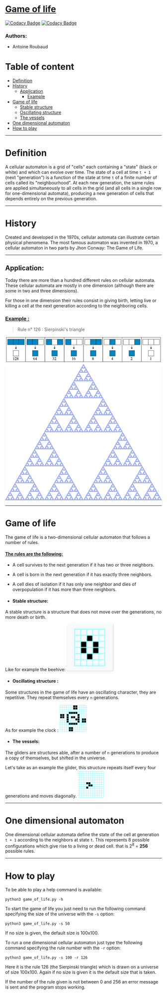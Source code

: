 # <ins>  Game of life

[![Codacy Badge](https://api.codacy.com/project/badge/Grade/26e69c12f35d4fad8463d6677865f60b)](https://app.codacy.com/gh/AntoineRbd/game_of_life?utm_source=github.com&utm_medium=referral&utm_content=AntoineRbd/game_of_life&utm_campaign=Badge_Grade_Settings) [![Codacy Badge](https://app.codacy.com/project/badge/Coverage/757b202a75664cd29a629b014142767f)](https://www.codacy.com/gh/AntoineRbd/game_of_life/dashboard?utm_source=github.com&utm_medium=referral&utm_content=AntoineRbd/game_of_life&utm_campaign=Badge_Coverage)

### Authors:
- Antoine Roubaud

# Table of content
* [Definition](#definition)
* [History](#history)
    - [Application](#application)
        - [Example](#example)
* [Game of life](#game-of-life)
    - [Stable structure](#stable-structure)
    - [Oscillating structure](#oscillating-structure)
    - [The vessels](#the-vessels)
* [One dimensional automaton](#one-dimensional-automaton)
* [How to play](#how-to-play)

---
# Definition
A cellular automaton is a grid of "cells" each containing a "state" (black or white) and which can evolve over time. The state of a cell at time `t + 1` (next "generation") is a function of the state at time `t` of a finite number of cells called its "neighbourhood". At each new generation, the same rules are applied simultaneously to all cells in the grid (and all cells in a single row for one-dimensional automata), producing a new generation of cells that depends entirely on the previous generation.

---
# History
Created and developed in the 1970s, cellular automata can illustrate certain physical phenomena.
The most famous automaton was invented in 1970, a cellular automaton in two parts by Jhon Conway: The Game of Life.

---
## Application:

Today there are more than a hundred different rules on cellular automata. These cellular automata are mostly in one dimension (although there are some in two and three dimensions).

For those in one dimension their rules consist in giving birth, letting live or killing a cell at the next generation according to the neighboring cells.

### <ins>  Example : 
> Rule n° 126 : Sierpinski's triangle

![rule](sources/assets/rule.png)
![triangle](sources/assets/triangle.png)

---

# Game of life
The game of life is a two-dimensional cellular automaton that follows a number of rules.

#### <ins> The rules are the following:</ins>
- A cell survives to the next generation if it has two or three neighbors. 
- A cell is born in the next generation if it has exactly three neighbors.
- A cell dies of isolation if it has only one neighbor and dies of overpopulation if it has more than three neighbors.

- #### Stable structure:
A stable structure is a structure that does not move over the generations, no more death or birth.

Like for example the beehive:
![beehive](sources/assets/ruche.png)


- #### Oscillating structure :
Some structures in the game of life have an oscillating character, they are repetitive. They repeat themselves every `n` generations.

As for example the clock :
![clock](sources/assets/clock.png)

- #### The vessels:
The gliders are structures able, after a number of `n` generations to produce a copy of themselves, but shifted in the universe.

Let's take as an example the glider, this structure repeats itself every four generations and moves diagonally.
![glider](sources/assets/planeur.png)



---

# One dimensional automaton
One dimensional cellular automata define the state of the cell at generation `t + 1` according to the neighbors at state `t`. This represents 8 possible configurations which give rise to a living or dead cell. 
that is 2<sup>8</sup> = **256** possible rules.

---

# How to play
To be able to play a help command is available:
```
python3 game_of_life.py -h
```

To start the game of life you just need to run the following command specifying the size of the universe with the `-s` option:
```
python3 game_of_life.py -s 50
```
If no size is given, the default size is 100x100.

To run a one dimensional cellular automaton just type the following command specifying the rule number with the `-r` option:
```
python3 game_of_life.py -s 100 -r 126
```
Here it is the rule 126 (the Sierpinski triangle) which is drawn on a universe of size 100x100.
Again if no size is given it is the default size that is taken.

If the number of the rule given is not between 0 and 256 an error message is sent and the program stops working.
